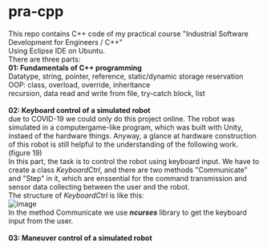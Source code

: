 # pra-cpp
This repo contains C++ code of my practical course "Industrial Software Development for Engineers / C++"<br>
Using Eclipse IDE on Ubuntu.<br>
There are three parts:<br>
**01: Fundamentals of C++ programming**<br>
  Datatype, string, pointer, reference, static/dynamic storage reservation <br>
  OOP: class, overload, override, inheritance<br>
  recursion, data read and write from file, try-catch block, list<br>
  <br>
**02: Keyboard control of a simulated robot**<br>
  due to COVID-19 we could only do this project online. The robot was simulated in a computergame-like program, which was built with Unity, instaed of the hardware things. Anyway, a glance at hardware construction of this robot is still helpful to the understanding of the following work.<br>
  (figure 19)
  <br>
  In this part, the task is to control the robot using keyboard input. We have to create a class *KeyboardCtrl*, and there are two methods "Communicate" and "Step" in it, which are enssential for the command transmission and sensor data collecting between the user and the robot.<br>
  The structure of *KeyboardCtrl* is like this:<br>
  ![image](https://user-images.githubusercontent.com/83095045/162403796-019f02f0-e987-4af9-bc3e-345ab9112ad1.png)<br>
In the method Communicate we use ***ncurses*** library to get the keyboard input from the user.<br>
<br>
**03: Maneuver control of a simulated robot**<br>
  
